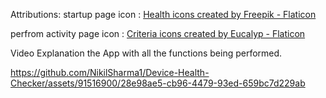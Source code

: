 Attributions:
startup page icon : <a href="https://www.flaticon.com/free-icons/health" title="health icons">Health icons created by Freepik - Flaticon</a>


perfrom activity page icon : <a href="https://www.flaticon.com/free-icons/criteria" title="criteria icons">Criteria icons created by Eucalyp - Flaticon</a>


Video Explanation the App with all the functions being performed.



https://github.com/NikilSharma1/Device-Health-Checker/assets/91516900/28e98ae5-cb96-4479-93ed-659bc7d229ab

